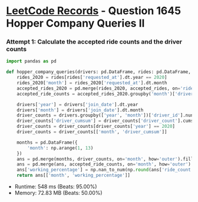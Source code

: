 # [LeetCode Records](../../README.md) - Question 1645 Hopper Company Queries II

### Attempt 1: Calculate the accepted ride counts and the driver counts
```py
import pandas as pd

def hopper_company_queries(drivers: pd.DataFrame, rides: pd.DataFrame, accepted_rides: pd.DataFrame) -> pd.DataFrame:
    rides_2020 = rides[rides['requested_at'].dt.year == 2020]
    rides_2020['month'] = rides_2020['requested_at'].dt.month
    accepted_rides_2020 = pd.merge(rides_2020, accepted_rides, on='ride_id')
    accepted_ride_counts = accepted_rides_2020.groupby('month')['driver_id'].nunique().rename('ride_count').reset_index()

    drivers['year'] = drivers['join_date'].dt.year
    drivers['month'] = drivers['join_date'].dt.month
    driver_counts = drivers.groupby(['year', 'month'])['driver_id'].nunique().rename('driver_count').reset_index()
    driver_counts['driver_cumsum'] = driver_counts['driver_count'].cumsum()
    driver_counts = driver_counts[driver_counts['year'] == 2020]
    driver_counts = driver_counts[['month', 'driver_cumsum']]

    months = pd.DataFrame({
        'month': np.arange(1, 13)
    })
    ans = pd.merge(months, driver_counts, on='month', how='outer').fillna(method='ffill')
    ans = pd.merge(ans, accepted_ride_counts, on='month', how='outer').fillna(0)
    ans['working_percentage'] = np.nan_to_num(np.round(ans['ride_count'] / ans['driver_cumsum'] * 100, 2))
    return ans[['month', 'working_percentage']]
```
- Runtime: 548 ms (Beats: 95.00%)
- Memory: 72.83 MB (Beats: 50.00%)

<br>
